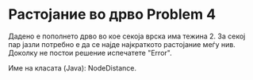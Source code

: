 # Растојание во дрво Problem 4
Дадено е пополнето дрво во кое секоја врска има тежина 2. За секој пар јазли потребно е да се најде најкраткото растојание меѓу нив. Доколку не постои решение испечатете "Error".

Име на класата (Java): NodeDistance.